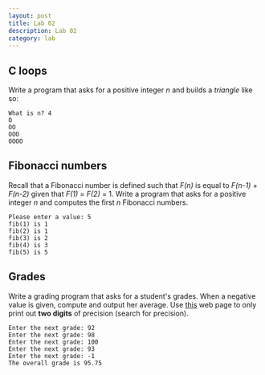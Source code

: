 ```yaml
---
layout: post
title: Lab 02
description: Lab 02
category: lab
---
```


## C loops

Write a program that asks for a positive integer *n* and builds a *triangle* like so:

`What is n? 4`  
`O`  
`OO`  
`OOO`  
`OOOO`  

## Fibonacci numbers

Recall that a Fibonacci number is defined such that *F(n)* is equal to *F(n-1)* + *F(n-2)* given that *F(1)* = *F(2)* = 1.
Write a program that asks for a positive integer *n* and computes the first *n* Fibonacci numbers.

`Please enter a value: 5`  
`fib(1) is 1`  
`fib(2) is 1`  
`fib(3) is 2`  
`fib(4) is 3`  
`fib(5) is 5`

## Grades
Write a grading program that asks for a student's grades.
When a negative value is given, compute and output her average.
Use [this](http://www.cplusplus.com/reference/cstdio/printf/) web page to only print out **two digits** of precision (search for precision).

`Enter the next grade: 92`  
`Enter the next grade: 98`  
`Enter the next grade: 100`  
`Enter the next grade: 93`  
`Enter the next grade: -1`  
`The overall grade is 95.75`
